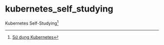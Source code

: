 # kubernetes_self_studying
Kubernetes Self-Studying[^1]

[^1]: [Sử dụng Kubernetes](https://www.youtube.com/playlist?list=PLwJr0JSP7i8D-QS50lYsXpAg-jYoqxMVy)
